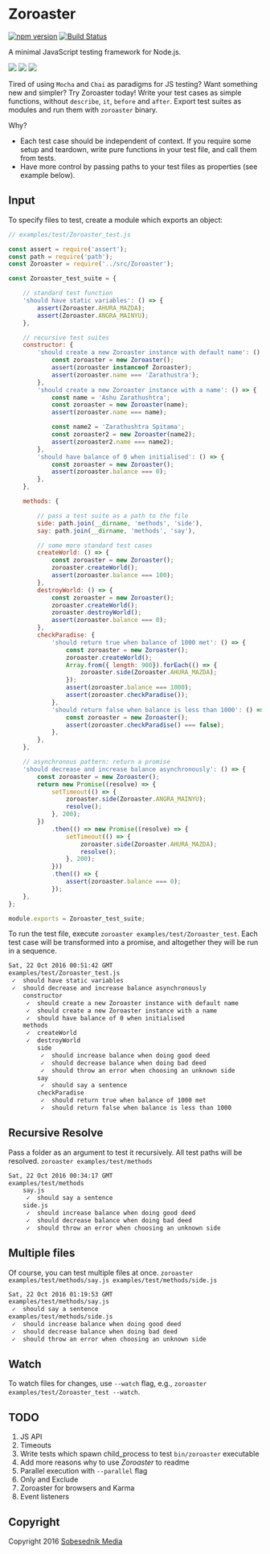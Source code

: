 # Zoroaster
[![npm version](https://badge.fury.io/js/zoroaster.svg)](https://badge.fury.io/js/node-exiftool)
[![Build Status](https://travis-ci.org/Sobesednik/zoroaster.svg?branch=master)](https://travis-ci.org/Sobesednik/zoroaster)

A minimal JavaScript testing framework for Node.js.

[![](https://files.sobesednik.media/movflamecolumn.gif)](https://zoroaster.co.uk)
[![](https://files.sobesednik.media/movzcard.gif)](http://www.crystalinks.com/zoroaster.html)
[![](https://files.sobesednik.media/movflamecolumn.gif)](https://sobesednik.media)

Tired of using `Mocha` and `Chai` as paradigms for JS testing? Want something new and simpler?
Try Zoroaster today!
Write your test cases as simple functions, without `describe`, `it`, `before` and `after`.
Export test suites as modules and run them with `zoroaster` binary.

Why?

- Each test case should be independent of context. If you require some setup and teardown,
write pure functions in your test file, and call them from tests.
- Have more control by passing paths to your test files as properties (see example below).

## Input
To specify files to test, create a module which exports an object:
```js
// examples/test/Zoroaster_test.js

const assert = require('assert');
const path = require('path');
const Zoroaster = require('../src/Zoroaster');

const Zoroaster_test_suite = {

    // standard test function
    'should have static variables': () => {
        assert(Zoroaster.AHURA_MAZDA);
        assert(Zoroaster.ANGRA_MAINYU);
    },

    // recursive test suites
    constructor: {
        'should create a new Zoroaster instance with default name': () => {
            const zoroaster = new Zoroaster();
            assert(zoroaster instanceof Zoroaster);
            assert(zoroaster.name === 'Zarathustra');
        },
        'should create a new Zoroaster instance with a name': () => {
            const name = 'Ashu Zarathushtra';
            const zoroaster = new Zoroaster(name);
            assert(zoroaster.name === name);

            const name2 = 'Zarathushtra Spitama';
            const zoroaster2 = new Zoroaster(name2);
            assert(zoroaster2.name === name2);
        },
        'should have balance of 0 when initialised': () => {
            const zoroaster = new Zoroaster();
            assert(zoroaster.balance === 0);
        },
    },

    methods: {

        // pass a test suite as a path to the file
        side: path.join(__dirname, 'methods', 'side'),
        say: path.join(__dirname, 'methods', 'say'),

        // some more standard test cases
        createWorld: () => {
            const zoroaster = new Zoroaster();
            zoroaster.createWorld();
            assert(zoroaster.balance === 100);
        },
        destroyWorld: () => {
            const zoroaster = new Zoroaster();
            zoroaster.createWorld();
            zoroaster.destroyWorld();
            assert(zoroaster.balance === 0);
        },
        checkParadise: {
            'should return true when balance of 1000 met': () => {
                const zoroaster = new Zoroaster();
                zoroaster.createWorld();
                Array.from({ length: 900}).forEach(() => {
                    zoroaster.side(Zoroaster.AHURA_MAZDA);
                });
                assert(zoroaster.balance === 1000);
                assert(zoroaster.checkParadise());
            },
            'should return false when balance is less than 1000': () => {
                const zoroaster = new Zoroaster();
                assert(zoroaster.checkParadise() === false);
            },
        },
    },

    // asynchronous pattern: return a promise
    'should decrease and increase balance asynchronously': () => {
        const zoroaster = new Zoroaster();
        return new Promise((resolve) => {
            setTimeout(() => {
                zoroaster.side(Zoroaster.ANGRA_MAINYU);
                resolve();
            }, 200);
        })
            .then(() => new Promise((resolve) => {
                setTimeout(() => {
                    zoroaster.side(Zoroaster.AHURA_MAZDA);
                    resolve();
                }, 200);
            }))
            .then(() => {
                assert(zoroaster.balance === 0);
            });
    },
};

module.exports = Zoroaster_test_suite;
```

To run the test file, execute `zoroaster examples/test/Zoroaster_test`. Each test case will be
transformed into a promise, and altogether they will be run in a sequence.

```bash
Sat, 22 Oct 2016 00:51:42 GMT
examples/test/Zoroaster_test.js
 ✓  should have static variables
 ✓  should decrease and increase balance asynchronously
    constructor
     ✓  should create a new Zoroaster instance with default name
     ✓  should create a new Zoroaster instance with a name
     ✓  should have balance of 0 when initialised
    methods
     ✓  createWorld
     ✓  destroyWorld
        side
         ✓  should increase balance when doing good deed
         ✓  should decrease balance when doing bad deed
         ✓  should throw an error when choosing an unknown side
        say
         ✓  should say a sentence
        checkParadise
         ✓  should return true when balance of 1000 met
         ✓  should return false when balance is less than 1000
```

## Recursive Resolve
Pass a folder as an argument to test it recursively. All test paths will be resolved.
`zoroaster examples/test/methods`
```bash
Sat, 22 Oct 2016 00:34:17 GMT
examples/test/methods
    say.js
     ✓  should say a sentence
    side.js
     ✓  should increase balance when doing good deed
     ✓  should decrease balance when doing bad deed
     ✓  should throw an error when choosing an unknown side
```

## Multiple files
Of course, you can test multiple files at once.
`zoroaster examples/test/methods/say.js examples/test/methods/side.js`

```bash
Sat, 22 Oct 2016 01:19:53 GMT
examples/test/methods/say.js
 ✓  should say a sentence
examples/test/methods/side.js
 ✓  should increase balance when doing good deed
 ✓  should decrease balance when doing bad deed
 ✓  should throw an error when choosing an unknown side
```

## Watch
To watch files for changes, use `--watch` flag, e.g.,
`zoroaster examples/test/Zoroaster_test --watch`.

## TODO
1. JS API
2. Timeouts
3. Write tests which spawn child_process to test `bin/zoroaster` executable
4. Add more reasons why to use _Zoroaster_ to readme
5. Parallel execution with `--parallel` flag
6. Only and Exclude
7. Zoroaster for browsers and Karma
8. Event listeners

## Copyright
Copyright 2016 [Sobesednik Media](https://sobesednik.media)

